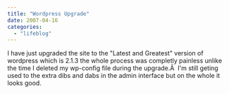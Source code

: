 ```yaml
---
title: "Wordpress Upgrade"
date: 2007-04-16
categories: 
  - "lifeblog"
---
```


I have just upgraded the site to the "Latest and Greatest" version of wordpress which is 2.1.3 the whole process was completly painless unlike the time I deleted my wp-config file during the upgrade.Â  I'm still geting used to the extra dibs and dabs in the admin interface but on the whole it looks good.
